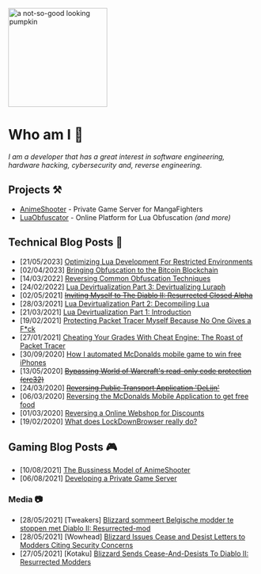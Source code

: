 
[<img alt="a not-so-good looking pumpkin" src="https://ferib.dev/logo.png" width="200">](https://ferib.dev/#nocringe)

# Who am I 🎃

*I am a developer that has a great interest in software engineering, hardware hacking, cybersecurity and, reverse engineering.*

## Projects ⚒️
- [AnimeShooter](https://animeshooter.com) - Private Game Server for MangaFighters
- [LuaObfuscator](https://luaobfuscator.com) - Online Platform for Lua Obfuscation _(and more)_

## Technical Blog Posts 📝
- [21/05/2023] [Optimizing Lua Development For Restricted Environments](https://ferib.dev/blog.php?l=post/Optimizing_Lua_Development_For_Restricted_Environments)
- [02/04/2023] [Bringing Obfuscation to the Bitcoin Blockchain](https://ferib.dev/blog.php?l=post/Bringing_Obfuscation_to_the_Bitcoin_Blockchain)
- [14/03/2022] [Reversing Common Obfuscation Techniques](https://ferib.dev/blog.php?l=post/Reversing_Common_Obfuscation_Techniques)
- [24/02/2022] [Lua Devirtualization Part 3: Devirtualizing Luraph](https://ferib.dev/blog.php?l=post/Lua_Devirtualization_Part_3_Devirtualizing_Luraph)
- [02/05/2021] ~~[Inviting Myself to The Diablo II: Resurrected Closed Alpha](https://ferib.dev/blog.php?l=post/Inviting_Myself_to_The_Diablo_II_Resurrected_Closed_Alpha)~~
- [28/03/2021] [Lua Devirtualization Part 2: Decompiling Lua](https://ferib.dev/blog.php?l=post/Lua_Devirtualization_Part_2_Decompiling_Lua)
- [21/03/2021] [Lua Devirtualization Part 1: Introduction](https://ferib.dev/blog.php?l=post/Lua_Devirtualization_Part_1_Introduction)
- [19/02/2021] [Protecting Packet Tracer Myself Because No One Gives a F*ck](https://ferib.dev/blog.php?l=post/Protecting_Packet_Tracer_Myself_Because_No_One_Gives_a_Fuck)
- [27/01/2021] [Cheating Your Grades With Cheat Engine: The Roast of Packet Tracer](https://ferib.dev/blog.php?l=post/Cheating_Your_Grades_with_Cheat_Engine__The_Roast_of_Packet_Tracer)
- [30/09/2020] [How I automated McDonalds mobile game to win free iPhones](https://ferib.dev/blog.php?l=post/How_I_automated_McDonalds_mobile_game_to_win_free_iphones)
- [13/05/2020] ~~[Bypassing World of Warcraft's read-only code protection (crc32)](https://ferib.dev/blog.php?l=post/Bypassing_World_of_Warcraft_Crc32_Integrity_Checks)~~
- [24/03/2020] ~~[Reversing Public Transport Application 'DeLijn'](https://ferib.dev/blog.php?l=post/Reversing_Public_Transport_Application_DeLijn)~~
- [06/03/2020] [Reversing the McDonalds Mobile Application to get free food](https://ferib.dev/blog.php?l=post/Reversing_the_McDonalds_Mobile_Application_to_get_free_food)
- [01/03/2020] [Reversing a Online Webshop for Discounts](https://ferib.dev/blog.php?l=post/Reversing_a_Online_Webshop_for_Discounts)
- [19/02/2020] [What does LockDownBrowser really do?](https://ferib.dev/blog.php?l=post/What_does_LockDownBrowser_really_do)

## Gaming Blog Posts 🎮
- [10/08/2021] [The Bussiness Model of AnimeShooter](https://blog.animeshooter.com/article/The_Business_Model_of_AnimeShooter.html)
- [06/08/2021] [Developing a Private Game Server](https://blog.animeshooter.com/article/Developing_a_Private_Game_Server.html) 

### Media 📷
- [28/05/2021] [Tweakers] [Blizzard sommeert Belgische modder te stoppen met Diablo II: Resurrected-mod](https://tweakers.net/nieuws/182248/blizzard-sommeert-belgische-modder-te-stoppen-met-diablo-ii-resurrected-mod.html)
- [28/05/2021] [Wowhead] [Blizzard Issues Cease and Desist Letters to Modders Citing Security Concerns](https://www.wowhead.com/news/blizzard-issues-cease-and-desist-letters-to-modders-citing-security-concerns-322566)
- [27/05/2021] [Kotaku] [Blizzard Sends Cease-And-Desists To Diablo II: Resurrected Modders](https://kotaku.com/blizzard-sends-cease-and-desists-to-diablo-ii-resurrec-1846977935)
